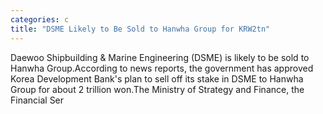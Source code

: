 ```yaml
---
categories: c
title: "DSME Likely to Be Sold to Hanwha Group for KRW2tn"
---
```

Daewoo Shipbuilding & Marine Engineering (DSME) is likely to be sold to Hanwha Group.According to news reports, the government has approved Korea Development Bank&#39;s plan to sell off its stake in DSME to Hanwha Group for about 2 trillion won.The Ministry of Strategy and Finance, the Financial Ser